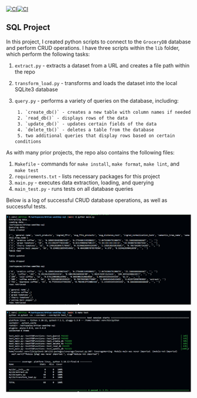 [![CI](https://github.com/nogibjj/drktao-week5mp-sql/actions/workflows/cicd.yml/badge.svg)](https://github.com/nogibjj/drktao-week5mp-sql/actions/workflows/cicd.yml)[![CI](https://github.com/nogibjj/drktao-week5mp-sql/actions/workflows/cicd.yml/badge.svg)](https://github.com/nogibjj/drktao-week5mp-sql/actions/workflows/cicd.yml)
## SQL Project
In this project, I created python scripts to connect to the `GroceryDB` database and perform CRUD operations. I have three scripts within the `lib` folder, which perform the following tasks:
1. `extract.py` - extracts a dataset from a URL and creates a file path within the repo
2. `transform_load.py` - transforms and loads the dataset into the local SQLite3 database
3. `query.py` - performs a variety of queries on the database, including:

        1. `create_db()` - creates a new table with column names if needed
        2. `read_db()` - displays rows of the data
        3. `update_db()` - updates certain fields of the data
        4. `delete_tb()` - deletes a table from the database
        5. two additional queries that display rows based on certain conditions

As with many prior projects, the repo also contains the following files:
1. `Makefile` - commands for `make install`, `make format`, `make lint`, and `make test`
2. `requirements.txt` - lists necessary packages for this project
3. `main.py` - executes data extraction, loading, and querying
4. `main_test.py` - runs tests on all database queries

Below is a log of successful CRUD database operations, as well as successful tests.

![Alt text](data/CRUD.png)

![Alt text](data/tests.png)
